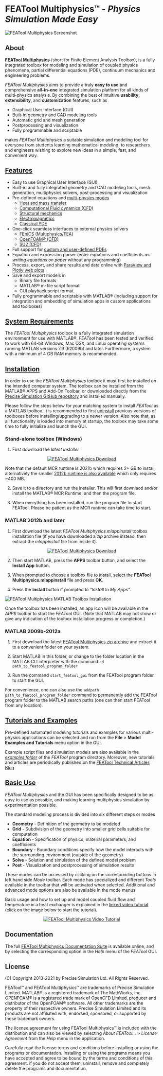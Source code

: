 FEATool Multiphysics™ - _Physics Simulation Made Easy_
======================================================

![FEATool Multiphysics Screenshot](https://raw.githubusercontent.com/precise-simulation/featool-multiphysics/master/featool-multiphysics-screenshot.png)

About
-----

[**FEATool Multiphysics**](https://www.featool.com)
(short for Finite Element Analysis Toolbox), is a fully integrated
toolbox for modeling and simulation of coupled physics phenomena,
partial differential equations (PDE), continuum mechanics and
engineering problems.

_FEATool Multiphysics_ aims to provide a truly **easy to use** and
comprehensive **all-in-one** integrated simulation platform for all
kinds of multi-physics analysis. By combining the best of intuitive
**usability**, **extensibility**, and **customization** features,
such as

- Graphical User Interface (GUI)
- Built-in geometry and CAD modeling tools
- Automatic grid and mesh generation
- Postprocessing and visualization
- Fully programmable and scriptable

makes _FEATool Multiphysics_ a suitable simulation and modeling tool
for everyone from students learning mathematical modeling, to
researchers and engineers wishing to explore new ideas in a simple,
fast, and convenient way.


[Features](https://www.featool.com/featool-multiphysics-features)
--------

- Easy to use Graphical User Interface (GUI)
- Built-in and fully integrated geometry and CAD modeling tools, mesh
  generation, multiphysics solvers, post-processing and visualization
- Pre-defined equations and [multi-physics modes](https://www.featool.com/doc/physics.html#phys_modes)
  + [Heat and mass transfer](https://www.featool.com/multiphysics/#heat-and-mass-transfer)
  + [Computational Fluid dynamics (CFD)](https://www.featool.com/cfd-toolbox)
  + [Structural mechanics](https://www.featool.com/multiphysics/#structural-mechanics)
  + [Electromagnetics](https://www.featool.com/multiphysics/#electromagnetics)
  + [Classical PDE](https://www.featool.com/multiphysics/#partial-differential-equations)
- One-click seamless interfaces to external physics solvers
  + [FEniCS (Multiphysics/FEA)](https://www.featool.com/doc/fenics.html)
  + [OpenFOAM® (CFD)](https://www.featool.com/doc/openfoam.html)
  + [SU2 (CFD)](https://www.featool.com/doc/su2.html)
- Full support for [custom and user-defined PDEs](https://www.featool.com/doc/physics.html#phys_ce)
- Equation and expression parser (enter equations and coefficients
  _as writing equations on paper_ without any programming)
- Process, export, and share results and data online with
  [ParaView and Plotly web plots](https://www.featool.com/web-plots)
- Save and export models in
  + Binary file formats
  + MATLAB® m-file script format
  + GUI playback script format
- Fully programmable and scriptable with MATLAB®
  (including support for integration and embedding of
  simulation apps in custom applications and toolboxes)


[System Requirements](https://www.featool.com/doc/quickstart.html#prereq)
-------------------

The _FEATool Multiphysics_ toolbox is a fully integrated simulation
environment for use with MATLAB®. _FEATool_ has been tested and
verified to work with 64-bit Windows, Mac OSX, and Linux operating
systems running MATLAB versions 7.9 (R2009b) and later. Furthermore,
a system with a minimum of 4 GB RAM memory is recommended.


[Installation](https://www.featool.com/doc/quickstart.html#install)
------------

In order to use the _FEATool Multiphysics_ toolbox it must first be
installed on the intended computer system. The toolbox can be
installed from the MATLAB® APPS and Add-On Toolbar, or downloaded
directly from the [Precise Simulation GitHub repository](https://github.com/precise-simulation/featool-multiphysics/releases/latest)
and installed manually.

Please follow the steps below for your matching system to install
_FEATool_ as a MATLAB toolbox. It is recommended to first [uninstall](https://www.featool.com/doc/quickstart.html#uninstall)
previous versions of toolboxes before installing/upgrading to a
newer version. Also note that, as all functionality is loaded into
memory at startup, the toolbox may take some time to fully initialize
and launch the GUI.

### Stand-alone toolbox (Windows)

1) First download the _latest installer_

<p align="center">
  <a href="https://github.com/precise-simulation/featool-multiphysics/releases/download/1.15.2/FEATool_Multiphysics_MCR2021b_installer.exe" target="_blank"><img src="https://raw.githubusercontent.com/precise-simulation/featool-multiphysics/master/featool-multiphysics-download.png" alt="FEATool Multiphysics Download" style="max-width:50%"></a>
</p>

Note that rhe default MCR runtime is 2021b which requires 2+ GB to install, 
alternatively the smaller [2012b runtime is also available](https://github.com/precise-simulation/featool-multiphysics/releases/download/1.15.2/FEATool_Multiphysics_MCR2012b_installer.exe)
which only requires ~400 MB.

2) Save it to a directory and run the installer. This will first
downlaod and/or install the MATLAB® MCR Runtime, and then the program file.

3) When everything has been installed, run the program file to start
FEATool. Please be patient as the MCR runtime can take time to start.

### MATLAB 2012b and later

1) First download the latest _FEATool Multiphysics.mlappinstall_
   toolbox installation file (if you have downloaded a _zip_ archive
   instead, then extract the _mlappinstall_ file from inside it).

<p align="center">
  <a href="https://github.com/precise-simulation/featool-multiphysics/raw/master/FEATool%20Multiphysics.mlappinstall" target="_blank"><img src="https://raw.githubusercontent.com/precise-simulation/featool-multiphysics/master/featool-multiphysics-download.png" alt="FEATool Multiphysics Download" style="max-width:50%"></a>
</p>

2) Then start MATLAB, press the **APPS** toolbar button,
   and select the **Install App** button.

3) When prompted to choose a toolbox file to install, select the
   **FEATool Multiphysics.mlappinstall** file and press **OK**.

4) Press the **Install** button if prompted to _"Install to My Apps"_.

![FEATool Multiphysics MATLAB Toolbox Installation](https://www.featool.com/doc/featool-multiphysics-toolbox-installation_50.jpg)

Once the toolbox has been installed, an app icon will be available in
the _APPS_ toolbar to start the _FEATool_ GUI. (Note that MATLAB may
not show or give any indication of the toolbox installation progress
or completion.)

### MATLAB 2009b-2012a

1) First download the latest [FEATool Multiphysics zip archive](https://github.com/precise-simulation/featool-multiphysics/archive/master.zip)
   and extract it to a convenient folder on your system.

2) Start MATLAB in this folder, or change to the folder location in
   the MATLAB CLI interpreter with the command
   `cd path_to_featool_program_folder`

3) Run the command `start_featool_gui` from the FEATool program folder
   to start the GUI.

For convenience, one can also use the `addpath path_to_featool_program_folder`
command to permanently add the FEATool program folder to the MATLAB
search paths (one can then start FEATool from any location).


[Tutorials and Examples](https://www.featool.com/doc/quickstart.html#tutorials_and_examples)
----------------------

Pre-defined automated modeling tutorials and examples for various
multi-physics applications can be selected and run from the
          **File** > **Model Examples and Tutorials**
menu option in the GUI.

Example script files and simulation models are also available in the
                       [_examples folder_](https://github.com/precise-simulation/featool-multiphysics/tree/master/examples)
of the _FEATool_ program directory. Moreover, new tutorials and
articles are periodically published on the [FEATool Technical Articles Blog](https://www.featool.com/articles)


[Basic Use](https://www.featool.com/doc/quickstart.html#qs_work)
---------

_FEATool Multiphysics_ and the GUI has been specifically designed to
be as easy to use as possible, and making learning multiphysics
simulation by experimentation possible.

The standard modeling process is divided into six different steps or modes

- **Geometry** - Definition of the geometry to be modeled
- **Grid**     - Subdivision of the geometry into smaller grid cells
                 suitable for computation
- **Equation** - Specification of physics, material parameters, and coefficients
- **Boundary** - Boundary conditions specify how the model interacts
                 with the surrounding environment (outside of the geometry)
- **Solve**    - Solution and simulation of the defined model problem
- **Post**     - Visualization and postprocessing of simulation results

These modes can be accessed by clicking on the corresponding buttons
in left hand side _Mode_ toolbar. Each mode has specialized and
different _Tools_ available in the toolbar that will be activated when
selected. Additional and advanced mode options are also be available
in the mode menus.

Basic usage and how to set up and model coupled fluid flow and
temperature in a heat exchanger is explained in the
[linked video tutorial](https://youtu.be/TBfVWgYbGTw)
(click on the image below to start the tutorial).

<p align="center">
  <a href="https://www.youtube.com/watch?v=TBfVWgYbGTw" target="_blank">
    <img src="https://img.youtube.com/vi/TBfVWgYbGTw/0.jpg"
         alt="FEATool Multiphysics Video Tutorial" style="max-width:100%">
  </a>
</p>


Documentation
-------------

The full [FEATool Multiphysics Documentation Suite](https://www.featool.com/doc)
is available online, and by selecting the corresponding
option in the _Help_ menu of the _FEATool_ GUI.


License
-------

(C) Copyright 2013-2021 by Precise Simulation Ltd.
All Rights Reserved.

FEATool™ and FEATool Multiphysics™ are trademarks of Precise
Simulation Limited. MATLAB® is a registered trademark of The
MathWorks, Inc. OPENFOAM® is a registered trade mark of OpenCFD
Limited, producer and distributor of the OpenFOAM® software.
All other trademarks are the property of their respective
owners. Precise Simulation Limited and its products are not affiliated
with, endorsed, sponsored, or supported by these trademark owners.

The license agreement for using FEATool Multiphysics™ is included with
the distribution and can also be viewed by selecting
_About FEATool..._ > _License Agreement_ from the _Help_ menu
in the application.

Carefully read the license terms and conditions before installing or
using the programs or documentation. Installing or using the programs
means you have accepted and agree to be bound by the terms and
conditions of this agreement. if you do not accept them, uninstall,
remove and completely delete the programs and documentation.
